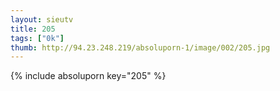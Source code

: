 ```yaml
--- 
layout: sieutv
title: 205
tags: ["0k"]
thumb: http://94.23.248.219/absoluporn-1/image/002/205.jpg
---
```

{% include absoluporn key="205" %} 
